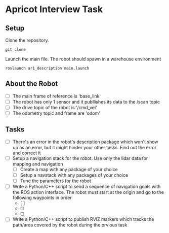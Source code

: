 # Apricot Interview Task

## Setup
Clone the repository. 
```
git clone 
```
Launch the main file. The robot should spawn in a warehouse environment
```
roslaunch ar1_description main.launch
```

## About the Robot
- [ ] The main frame of reference is 'base_link'
- [ ] The robot has only 1 sensor and it publlishes its data to the /scan topic
- [ ] The drive topic of the robot is '/cmd_vel'
- [ ] The odometry topic and frame are 'odom'

## Tasks
- [ ] There's an error in the robot's description package which won't show up as an error, but it might hinder your other tasks. Find out the error and correct it
- [ ] Setup a navigation stack for the robot. Use only the lidar data for mapping and navigation
  - [ ] Create a map with any package of your choice
  - [ ] Setup a navstack with any packages of your choice
  - [ ] Tune the parameters for the robot
- [ ] Write a Python/C++ script to send a sequence of navigation goals with the ROS action interface. The robot must start at the origin and go to the following waypoints in order
  - [ ]
  - [ ]
  - [ ]
- [ ] Write a Python/C++ script to publish RVIZ markers which tracks the path/area covered by the robot during the prvious task
